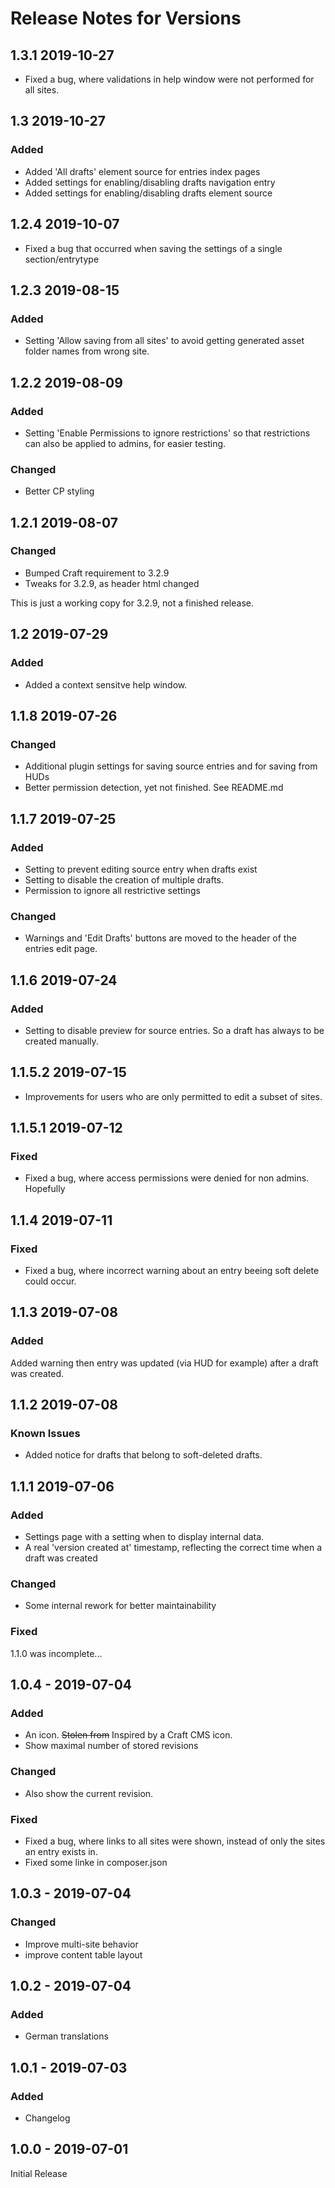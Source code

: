 # Release Notes for Versions

## 1.3.1 2019-10-27

* Fixed a bug, where validations in help window were not performed for all sites.

## 1.3 2019-10-27

### Added
* Added 'All drafts' element source for entries index pages
* Added settings for enabling/disabling drafts navigation entry
* Added settings for enabling/disabling drafts element source

## 1.2.4 2019-10-07

* Fixed a bug that occurred when saving the settings of a single section/entrytype

## 1.2.3 2019-08-15

### Added 

* Setting 'Allow saving from all sites' to avoid getting generated asset folder names
from wrong site.


## 1.2.2 2019-08-09

### Added

* Setting 'Enable Permissions to ignore restrictions' so that restrictions can also be applied to admins,
for easier testing.

### Changed

* Better CP styling

## 1.2.1 2019-08-07

### Changed

* Bumped Craft requirement to 3.2.9
* Tweaks for 3.2.9, as header html changed

This is just a working copy for 3.2.9, not a finished release.

## 1.2 2019-07-29

### Added

* Added a context sensitve help window.

## 1.1.8 2019-07-26

### Changed

* Additional plugin settings for saving source entries and for saving from HUDs
* Better permission detection, yet not finished. See README.md

## 1.1.7 2019-07-25

### Added 

* Setting to prevent editing source entry when drafts exist
* Setting to disable the creation of multiple drafts.
* Permission to ignore all restrictive settings

### Changed

* Warnings and 'Edit Drafts' buttons are moved to the header of the entries edit page.

## 1.1.6 2019-07-24

### Added

* Setting to disable preview for source entries. So a draft has always to be created manually.

## 1.1.5.2 2019-07-15

* Improvements for users who are only permitted to edit a subset of sites.

## 1.1.5.1 2019-07-12

### Fixed

* Fixed a bug, where access permissions were denied for non admins. Hopefully

## 1.1.4 2019-07-11

### Fixed

* Fixed a bug, where incorrect warning about an entry beeing soft delete could occur.


## 1.1.3 2019-07-08

### Added

Added warning then entry was updated (via HUD for example) after a draft was created.

## 1.1.2 2019-07-08

### Known Issues

* Added notice for drafts that belong to soft-deleted drafts.

## 1.1.1 2019-07-06

### Added

* Settings page with a setting when to display internal data.
* A real 'version created at' timestamp, reflecting the
correct time when a draft was created

### Changed
* Some internal rework for better maintainability

### Fixed
1.1.0 was incomplete...


## 1.0.4 - 2019-07-04

### Added
* An icon. <strike>Stolen from</strike> Inspired by a Craft CMS icon.
* Show maximal number of stored revisions

### Changed
* Also show the current revision.

### Fixed

* Fixed a bug, where links to all sites were shown,
instead of only the sites an entry exists in.
* Fixed some linke in composer.json

## 1.0.3 - 2019-07-04

### Changed

* Improve multi-site behavior 
* improve content table layout 

## 1.0.2 - 2019-07-04

### Added

* German translations

## 1.0.1 - 2019-07-03

### Added

* Changelog

## 1.0.0 - 2019-07-01

Initial Release

